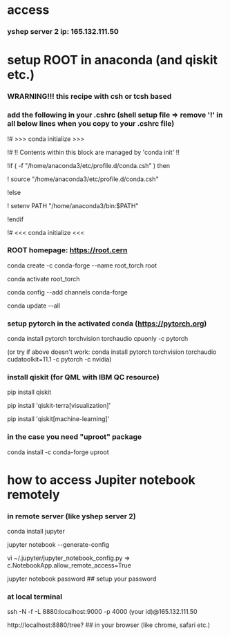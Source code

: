 # access
### yshep server 2 ip: 165.132.111.50

# setup ROOT in anaconda (and qiskit etc.)
### WRARNING!!! this recipe with csh or tcsh based

### add the following in your .cshrc (shell setup file => remove '!' in all below lines when you copy to your .cshrc file)
!# >>> conda initialize >>>

!# !! Contents within this block are managed by 'conda init' !!

!if ( -f "/home/anaconda3/etc/profile.d/conda.csh" ) then
    
!    source "/home/anaconda3/etc/profile.d/conda.csh"

!else
    
!    setenv PATH "/home/anaconda3/bin:$PATH"

!endif

!# <<< conda initialize <<<

### ROOT homepage: https://root.cern 
conda create -c conda-forge --name root_torch root

conda activate root_torch

conda config --add channels conda-forge

conda update --all

### setup pytorch in the activated conda (https://pytorch.org)
conda install pytorch torchvision torchaudio cpuonly -c pytorch

(or try if above doesn't work: conda install pytorch torchvision torchaudio cudatoolkit=11.1 -c pytorch -c nvidia)

### install qiskit (for QML with IBM QC resource)
pip install qiskit

pip install 'qiskit-terra[visualization]'

pip install 'qiskit[machine-learning]'

### in the case you need "uproot" package
conda install -c conda-forge uproot

# how to access Jupiter notebook remotely
### in remote server (like yshep server 2)
conda install jupyter

jupyter notebook --generate-config

vi ~/.jupyter/jupyter_notebook_config.py => c.NotebookApp.allow_remote_access=True

jupyter notebook password ## setup your password

### at local terminal
ssh -N -f -L 8880:localhost:9000 -p 4000 (your id)@165.132.111.50

http://localhost:8880/tree? ## in your browser (like chrome, safari etc.)

